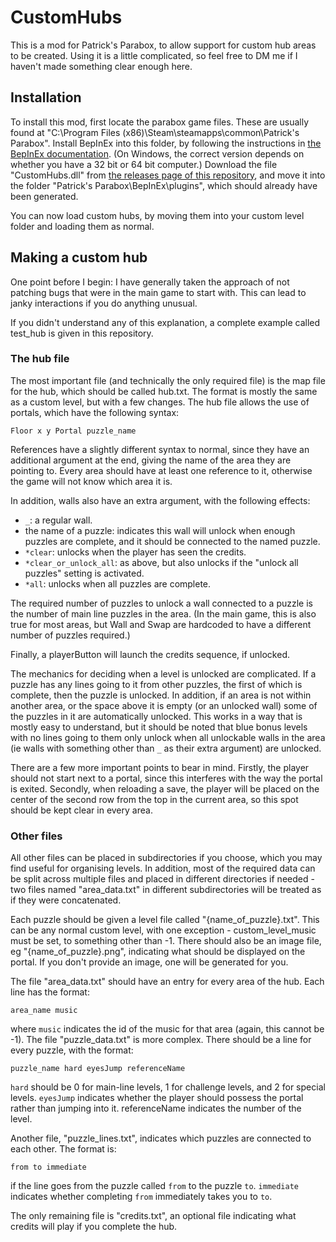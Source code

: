 # CustomHubs
This is a mod for Patrick's Parabox, to allow support for custom hub areas to be created. Using it is a little complicated, so feel free to DM me if I haven't made something clear enough here.
## Installation
To install this mod, first locate the parabox game files. These are usually found at "C:\Program Files (x86)\Steam\steamapps\common\Patrick's Parabox". Install BepInEx into this folder, by following the instructions in [the BepInEx documentation](https://docs.bepinex.dev/articles/user_guide/installation/index.html). (On Windows, the correct version depends on whether you have a 32 bit or 64 bit computer.) Download the file "CustomHubs.dll" from [the releases page of this repository](https://github.com/plokmijnuhby/CustomHubs/releases), and move it into the folder "Patrick's Parabox\BepInEx\plugins", which should already have been generated.

You can now load custom hubs, by moving them into your custom level folder and loading them as normal.

## Making a custom hub
One point before I begin: I have generally taken the approach of not patching bugs that were in the main game to start with. This can lead to janky interactions if you do anything unusual.

If you didn't understand any of this explanation, a complete example called test_hub is given in this repository.
### The hub file
The most important file (and technically the only required file) is the map file for the hub, which should be called hub.txt. The format is mostly the same as a custom level, but with a few changes. The hub file allows the use of portals, which have the following syntax:
```
Floor x y Portal puzzle_name
```
References have a slightly different syntax to normal, since they have an additional argument at the end, giving the name of the area they are pointing to. Every area should have at least one reference to it, otherwise the game will not know which area it is.

In addition, walls also have an extra argument, with the following effects:
- `_`: a regular wall.
- the name of a puzzle: indicates this wall will unlock when enough puzzles are complete, and it should be connected to the named puzzle.
- `*clear`: unlocks when the player has seen the credits.
- `*clear_or_unlock_all`: as above, but also unlocks if the "unlock all puzzles" setting is activated.
- `*all`: unlocks when all puzzles are complete.

The required number of puzzles to unlock a wall connected to a puzzle is the number of main line puzzles in the area. (In the main game, this is also true for most areas, but Wall and Swap are hardcoded to have a different number of puzzles required.)

Finally, a playerButton will launch the credits sequence, if unlocked.

The mechanics for deciding when a level is unlocked are complicated. If a puzzle has any lines going to it from other puzzles, the first of which is complete, then the puzzle is unlocked. In addition, if an area is not within another area, or the space above it is empty (or an unlocked wall) some of the puzzles in it are automatically unlocked. This works in a way that is mostly easy to understand, but it should be noted that blue bonus levels with no lines going to them only unlock when all unlockable walls in the area (ie walls with something other than `_` as their extra argument) are unlocked.

There are a few more important points to bear in mind. Firstly, the player should not start next to a portal, since this interferes with the way the portal is exited. Secondly, when reloading a save, the player will be placed on the center of the second row from the top in the current area, so this spot should be kept clear in every area.

### Other files
All other files can be placed in subdirectories if you choose, which you may find useful for organising levels. In addition, most of the required data can be split across multiple files and placed in different directories if needed - two files named "area_data.txt" in different subdirectories will be treated as if they were concatenated.

Each puzzle should be given a level file called "{name_of_puzzle}.txt". This can be any normal custom level, with one exception - custom_level_music must be set, to something other than -1. There should also be an image file, eg "{name_of_puzzle}.png", indicating what should be displayed on the portal. If you don't provide an image, one will be generated for you.

The file "area_data.txt" should have an entry for every area of the hub. Each line has the format:
```
area_name music
```
where `music` indicates the id of the music for that area (again, this cannot be -1).
The file "puzzle_data.txt" is more complex. There should be a line for every puzzle, with the format:
```
puzzle_name hard eyesJump referenceName
```
`hard` should be 0 for main-line levels, 1 for challenge levels, and 2 for special levels. `eyesJump` indicates whether the player should possess the portal rather than jumping into it. referenceName indicates the number of the level.

Another file, "puzzle_lines.txt", indicates which puzzles are connected to each other. The format is:
```
from to immediate
```
if the line goes from the puzzle called `from` to the puzzle `to`. `immediate` indicates whether completing `from` immediately takes you to `to`.

The only remaining file is "credits.txt", an optional file indicating what credits will play if you complete the hub.
